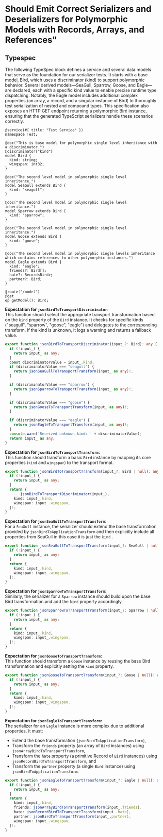 # Should Emit Correct Serializers and Deserializers for Polymorphic Models with Records, Arrays, and References"

## Typespec

The following TypeSpec block defines a service and several data models that serve as the foundation for our serializer tests. It starts with a base model, Bird, which uses a discriminator (kind) to support polymorphic behavior. Several derived models—SeaGull, Sparrow, Goose, and Eagle—are declared, each with a specific kind value to enable precise runtime type dispatching. Notably, the Eagle model includes additional complex properties (an array, a record, and a singular instance of Bird) to thoroughly test serialization of nested and compound types. This specification also exposes an HTTP GET endpoint returning a polymorphic Bird instance, ensuring that the generated TypeScript serializers handle these scenarios correctly.

```tsp
@service(#{ title: "Test Service" })
namespace Test;

@doc("This is base model for polymorphic single level inheritance with a discriminator.")
@discriminator("kind")
model Bird {
  kind: string;
  wingspan: int32;
}

@doc("The second level model in polymorphic single level inheritance.")
model SeaGull extends Bird {
  kind: "seagull";
}

@doc("The second level model in polymorphic single level inheritance.")
model Sparrow extends Bird {
  kind: "sparrow";
}

@doc("The second level model in polymorphic single level inheritance.")
model Goose extends Bird {
  kind: "goose";
}

@doc("The second level model in polymorphic single levels inheritance which contains references to other polymorphic instances.")
model Eagle extends Bird {
  kind: "eagle";
  friends?: Bird[];
  hate?: Record<Bird>;
  partner?: Bird;
}

@route("/model")
@get
op getModel(): Bird;
```

**Expectation for `jsonBirdToTransportDiscriminator`:**  
This function should select the appropriate transport transformation based on the `kind` property of the `Bird` instance. It checks for specific kinds ("seagull", "sparrow", "goose", "eagle") and delegates to the corresponding transform. If the kind is unknown, it logs a warning and returns a fallback value.

```ts src/models/serializers.ts function jsonBirdToTransportDiscriminator
export function jsonBirdToTransportDiscriminator(input_?: Bird): any {
  if (!input_) {
    return input_ as any;
  }
  const discriminatorValue = input_.kind;
  if (discriminatorValue === "seagull") {
    return jsonSeaGullToTransportTransform(input_ as any)!;
  }

  if (discriminatorValue === "sparrow") {
    return jsonSparrowToTransportTransform(input_ as any)!;
  }

  if (discriminatorValue === "goose") {
    return jsonGooseToTransportTransform(input_ as any)!;
  }

  if (discriminatorValue === "eagle") {
    return jsonEagleToTransportTransform(input_ as any)!;
  }
  console.warn(`Received unknown kind: ` + discriminatorValue);
  return input_ as any;
}
```

**Expectation for `jsonBirdToTransportTransform`:**  
This function should transform a basic `Bird` instance by mapping its core properties (`kind` and `wingspan`) to the transport format.

```ts src/models/serializers.ts function jsonBirdToTransportTransform
export function jsonBirdToTransportTransform(input_?: Bird | null): any {
  if (!input_) {
    return input_ as any;
  }
  return {
    ...jsonBirdToTransportDiscriminator(input_),
    kind: input_.kind,
    wingspan: input_.wingspan,
  }!;
}
```

**Expectation for `jsonSeaGullToTransportTransform`:**  
For a `SeaGull` instance, the serializer should extend the base transformation provided by `jsonBirdToApplicationTransform` and then explicitly include all properties from SeaGull in this case it is just the `kind` .

```ts src/models/serializers.ts function jsonSeaGullToTransportTransform
export function jsonSeaGullToTransportTransform(input_?: SeaGull | null): any {
  if (!input_) {
    return input_ as any;
  }
  return {
    kind: input_.kind,
    wingspan: input_.wingspan,
  }!;
}
```

**Expectation for `jsonSparrowToTransportTransform`:**  
Similarly, the serializer for a `Sparrow` instance should build upon the base Bird transformation and add the `kind` property accordingly.

```ts src/models/serializers.ts function jsonSparrowToTransportTransform
export function jsonSparrowToTransportTransform(input_?: Sparrow | null): any {
  if (!input_) {
    return input_ as any;
  }
  return {
    kind: input_.kind,
    wingspan: input_.wingspan,
  }!;
}
```

**Expectation for `jsonGooseToTransportTransform`:**  
This function should transform a `Goose` instance by reusing the base Bird transformation and explicitly setting the `kind` property.

```ts src/models/serializers.ts function jsonGooseToTransportTransform
export function jsonGooseToTransportTransform(input_?: Goose | null): any {
  if (!input_) {
    return input_ as any;
  }
  return {
    kind: input_.kind,
    wingspan: input_.wingspan,
  }!;
}
```

**Expectation for `jsonEagleToTransportTransform`:**  
The serializer for an `Eagle` instance is more complex due to additional properties. It must:

- Extend the base transformation (`jsonBirdToApplicationTransform`),
- Transform the `friends` property (an array of `Bird` instances) using `jsonArrayBirdToTransportTransform`,
- Transform the `hate` property (a primitive Record of `Bird` instances) using `jsonRecordBirdToTransportTransform`, and
- Transform the `partner` property (a single `Bird` instance) using `jsonBirdToApplicationTransform`.

```ts src/models/serializers.ts function jsonEagleToTransportTransform
export function jsonEagleToTransportTransform(input_?: Eagle | null): any {
  if (!input_) {
    return input_ as any;
  }
  return {
    kind: input_.kind,
    friends: jsonArrayBirdToTransportTransform(input_.friends),
    hate: jsonRecordBirdToTransportTransform(input_.hate),
    partner: jsonBirdToTransportTransform(input_.partner),
    wingspan: input_.wingspan,
  }!;
}
```
